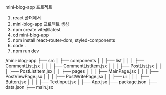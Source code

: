 mini-blog-app 프로젝트

1. react 폴더에서
2. mini-blog-app 프로젝트 생성
3. npm create vite@latest
4. cd mini-blog-app
5. npm install react-router-dom, styled-components
6. code .
7. npm run dev

/mini-blog-app
├── src
│ ├── components
│ │ ├── list
│ │ │ ├── CommentList.jsx
│ │ │ ├── CommentListItem.jsx
│ │ │ ├── PostList.jsx
│ │ │ ├── PostListItem.jsx
│ │ ├── pages
│ │ │ ├── MainPage.jsx
│ │ │ ├── PostViewPage.jsx
│ │ │ ├── PostWritePage.jsx
│ │ ├── ui
│ │ │ ├── Button.jsx
│ │ │ ├── TextInput.jsx
│ ├── App.jsx
├── package.json
├── data.json
├── main.jsx
